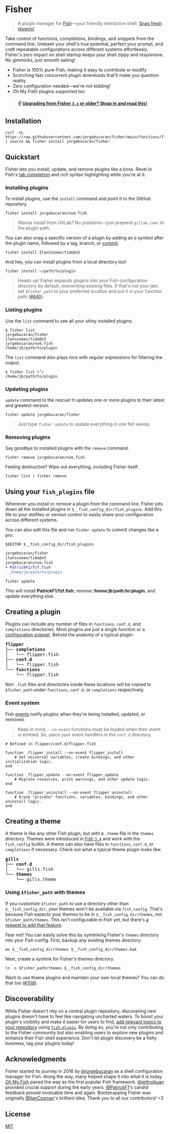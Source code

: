# Fisher

> A plugin manager for [Fish](https://fishshell.com)—your friendly interactive shell. [Snag fresh plugins!](https://github.com/jorgebucaran/awsm.fish#readme)

Take control of functions, completions, bindings, and snippets from the command line. Unleash your shell's true potential, perfect your prompt, and craft repeatable configurations across different systems effortlessly. Fisher's zero impact on shell startup keeps your shell zippy and responsive. No gimmicks, just smooth sailing!

- Fisher is 100% pure-Fish, making it easy to contribute or modify
- Scorching fast concurrent plugin downloads that'll make you question reality
- Zero configuration needed—we're not kidding!
- Oh My Fish! plugins supported too

> #### ☝️ [Upgrading from Fisher `3.x` or older? Strap in and read this!](https://github.com/jorgebucaran/fisher/issues/652)

## Installation

```console
curl -sL https://raw.githubusercontent.com/jorgebucaran/fisher/main/functions/fisher.fish | source && fisher install jorgebucaran/fisher
```

## Quickstart

Fisher lets you install, update, and remove plugins like a boss. Revel in Fish's [tab completion](https://fishshell.com/docs/current/index.html#completion) and rich syntax highlighting while you're at it.

### Installing plugins

To install plugins, use the `install` command and point it to the GitHub repository.

```console
fisher install jorgebucaran/nvm.fish
```

> Wanna install from GitLab? No problemo—just prepend `gitlab.com/` to the plugin path.

You can also snag a specific version of a plugin by adding an `@` symbol after the plugin name, followed by a tag, branch, or [commit](https://git-scm.com/docs/gitglossary#Documentation/gitglossary.txt-aiddefcommit-ishacommit-ishalsocommittish).

```console
fisher install IlanCosman/tide@v5
```

And hey, you can install plugins from a local directory too!

```console
fisher install ~/path/to/plugin
```

> Heads up! Fisher expands plugins into your Fish configuration directory by default, overwriting existing files. If that's not your jam, set `$fisher_path` to your preferred location and put it in your function path ([#640](https://github.com/jorgebucaran/fisher/issues/640)).

### Listing plugins

Use the `list` command to see all your shiny installed plugins.

```console
$ fisher list
jorgebucaran/fisher
ilancosman/tide@v5
jorgebucaran/nvm.fish
/home/jb/path/to/plugin
```

The `list` command also plays nice with regular expressions for filtering the output.

```console
$ fisher list \^/
/home/jb/path/to/plugin
```

### Updating plugins

`update` command to the rescue! It updates one or more plugins to their latest and greatest version.

```console
fisher update jorgebucaran/fisher
```

> Just type `fisher update` to update everything in one fell swoop.

### Removing plugins

Say goodbye to installed plugins with the `remove` command.

```console
fisher remove jorgebucaran/nvm.fish
```

Feeling destructive? Wipe out everything, including Fisher itself.

```console
fisher list | fisher remove
```

## Using your `fish_plugins` file

Whenever you install or remove a plugin from the command line, Fisher jots down all the installed plugins in `$__fish_config_dir/fish_plugins`. Add this file to your dotfiles or version control to easily share your configuration across different systems.

You can also edit this file and run `fisher update` to commit changes like a pro:

```console
$EDITOR $__fish_config_dir/fish_plugins
```

```diff
jorgebucaran/fisher
ilancosman/tide@v5
jorgebucaran/nvm.fish
+ PatrickF1/fzf.fish
- /home/jb/path/to/plugin
```

```console
fisher update
```

This will install **PatrickF1**/**fzf.fish**, remove /**home**/**jb**/**path**/**to**/**plugin**, and update everything else.

## Creating a plugin

Plugins can include any number of files in `functions`, `conf.d`, and `completions` directories. Most plugins are just a single function or a [configuration snippet](https://fishshell.com/docs/current/index.html#configuration). Behold the anatomy of a typical plugin:

<pre>
<b>flipper</b>
├── <b>completions</b>
│   └── flipper.fish
├── <b>conf.d</b>
│   └── flipper.fish
└── <b>functions</b>
    └── flipper.fish
</pre>

Non `.fish` files and directories inside these locations will be copied to `$fisher_path` under `functions`, `conf.d`, or `completions` respectively.

### Event system

Fish [events](https://fishshell.com/docs/current/cmds/emit.html) notify plugins when they're being installed, updated, or removed.

> Keep in mind, `--on-event` functions must be loaded when their event is emitted. So, place your event handlers in the `conf.d` directory.

```fish
# Defined in flipper/conf.d/flipper.fish

function _flipper_install --on-event flipper_install
    # Set universal variables, create bindings, and other initialization logic.
end

function _flipper_update --on-event flipper_update
    # Migrate resources, print warnings, and other update logic.
end

function _flipper_uninstall --on-event flipper_uninstall
    # Erase "private" functions, variables, bindings, and other uninstall logic.
end
```

## Creating a theme

A theme is like any other Fish plugin, but with a `.theme` file in the `themes` directory. Themes were introduced in [Fish `3.4`](https://github.com/fish-shell/fish-shell/releases/tag/3.4.0) and work with the `fish_config` builtin. A theme can also have files in `functions`, `conf.d`, or `completions` if necessary. Check out what a typical theme plugin looks like:

<pre>
<b>gills</b>
├── <b>conf.d</b>
│   └── gills.fish
└── <b>themes</b>
    └── gills.theme
</pre>

### Using `$fisher_path` with themes

If you customize `$fisher_path` to use a directory other than `$__fish_config_dir`, your themes won't be available via `fish_config`. That's because Fish expects your themes to be in `$__fish_config_dir/themes`, not `$fisher_path/themes`. This isn't configurable in Fish yet, but there's [a request to add that feature](https://github.com/fish-shell/fish-shell/issues/9456).

Fear not! You can easily solve this by symlinking Fisher's `themes` directory into your Fish config. First, backup any existing themes directory.

```console
mv $__fish_config_dir/themes $__fish_config_dir/themes.bak
```

Next, create a symlink for Fisher's themes directory.

```console
ln -s $fisher_path/themes $__fish_config_dir/themes
```

Want to use theme plugins and maintain your own local themes? You can do that too ([#708](https://github.com/jorgebucaran/fisher/issues/708)).

## Discoverability

While Fisher doesn't rely on a central plugin repository, discovering new plugins doesn't have to feel like navigating uncharted waters. To boost your plugin's visibility and make it easier for users to find, [add relevant topics to your repository](https://docs.github.com/en/repositories/managing-your-repositorys-settings-and-features/customizing-your-repository/classifying-your-repository-with-topics#adding-topics-to-your-repository) using [`fish-plugin`](https://github.com/topics/fish-plugin). By doing so, you're not only contributing to the Fisher community but also enabling users to explore new plugins and enhance their Fish shell experience. Don't let plugin discovery be a fishy business, tag your plugins today!

## Acknowledgments

Fisher started its journey in 2016 by [@jorgebucaran](https://github.com/jorgebucaran) as a shell configuration manager for Fish. Along the way, many helped shape it into what it is today. [Oh My Fish](https://github.com/oh-my-fish/oh-my-fish) paved the way as the first popular Fish framework. [@jethrokuan](https://github.com/jethrokuan) provided crucial support during the early years. [@PatrickF1](https://github.com/PatrickF1)'s candid feedback proved invaluable time and again. Bootstrapping Fisher was originally [@IlanCosman](https://github.com/IlanCosman)'s brilliant idea. Thank you to all our contributors! <3

## License

[MIT](LICENSE.md)
